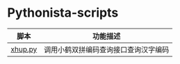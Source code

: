 # Pythonista-scripts

| 脚本 | 功能描述 |
| ----------- | ------------------------------------- |
| [xhup.py](https://github.com/imxw/Pythonista-scripts/blob/master/xhup.py) | 调用小鹤双拼编码查询接口查询汉字编码 |
